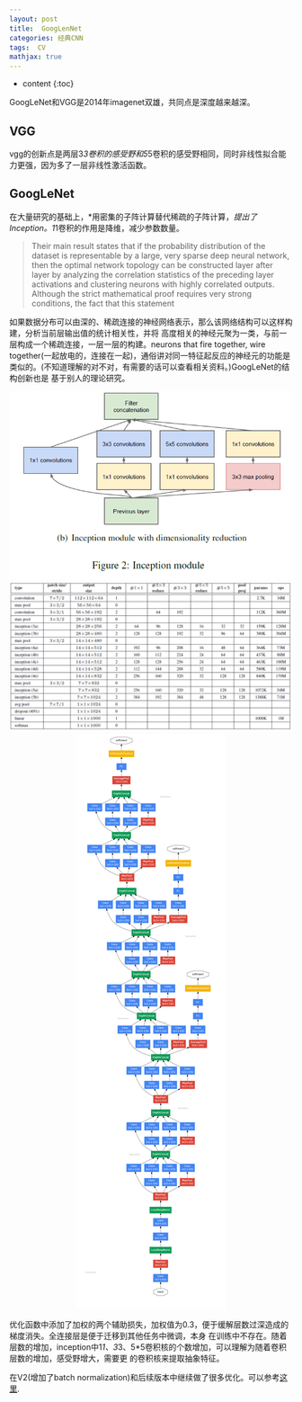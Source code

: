 ```yaml
---
layout: post
title:  GoogLenNet
categories: 经典CNN
tags:  CV
mathjax: true
---
```


* content
{:toc}

GoogLeNet和VGG是2014年imagenet双雄，共同点是深度越来越深。





## VGG

vgg的创新点是两层3*3卷积的感受野和5*5卷积的感受野相同，同时非线性拟合能力更强，因为多了一层非线性激活函数。

## GoogLeNet

在大量研究的基础上，*用密集的子阵计算替代稀疏的子阵计算，*提出了Inception。1*1卷积的作用是降维，减少参数数量。

> Their main result states that if the probability distribution of the dataset is
representable by a large, very sparse deep neural network,
then the optimal network topology can be constructed layer
after layer by analyzing the correlation statistics of the preceding
layer activations and clustering neurons with highly
correlated outputs. Although the strict mathematical proof
requires very strong conditions, the fact that this statement

如果数据分布可以由深的、稀疏连接的神经网络表示，那么该网络结构可以这样构建，分析当前层输出值的统计相关性，并将
高度相关的神经元聚为一类，与前一层构成一个稀疏连接，一层一层的构建。neurons that fire together, wire together(一起放电的，连接在一起)，通俗讲对同一特征起反应的神经元的功能是类似的。(不知道理解的对不对，有需要的话可以查看相关资料。)GoogLeNet的结构创新也是
基于别人的理论研究。

<div align="center"><img src="/photoes/2018/inception.png" /></div>

<div align="center"><img src="/photoes/2018/googlenet2.png" /></div>

<div align="center"><img src="/photoes/2018/googlenet1.png" /></div>

优化函数中添加了加权的两个辅助损失，加权值为0.3，便于缓解层数过深造成的梯度消失。全连接层是便于迁移到其他任务中微调，本身
在训练中不存在。随着层数的增加，inception中1*1、3*3、5*5卷积核的个数增加，可以理解为随着卷积层数的增加，感受野增大，需要更
的卷积核来提取抽象特征。

在V2(增加了batch normalization)和后续版本中继续做了很多优化。可以参考[这里](http://www.mamicode.com/info-detail-1677999.html).


